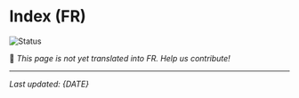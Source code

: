 # Index (FR)

![Status](https://img.shields.io/badge/status-coming--soon-orange)

🚧 *This page is not yet translated into FR. Help us contribute!*

---

*Last updated: {DATE}*
